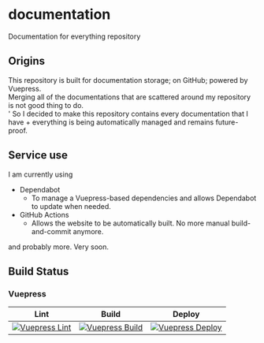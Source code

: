 # documentation
Documentation for everything repository

## Origins
This repository is built for documentation storage; on GitHub; powered by Vuepress.<br/>
Merging all of the documentations that are scattered around my repository is not good thing to do.<br>'
So I decided to make this repository contains every documentation that I have + everything is being automatically managed and remains future-proof.

## Service use
I am currently using
- Dependabot
    - To manage a Vuepress-based dependencies and allows Dependabot to update when needed.
- GitHub Actions
    - Allows the website to be automatically built. No more manual build-and-commit anymore.

and probably more. Very soon.

## Build Status
### Vuepress
|Lint|Build|Deploy|
|-|-|-|
|[![Vuepress Lint](https://github.com/sagelga/documentation/actions/workflows/vuepress-lint.yml/badge.svg)](https://github.com/sagelga/documentation/actions/workflows/vuepress-lint.yml)|[![Vuepress Build](https://github.com/sagelga/documentation/actions/workflows/vuepress-build.yml/badge.svg)](https://github.com/sagelga/documentation/actions/workflows/vuepress-build.yml)|[![Vuepress Deploy](https://github.com/sagelga/documentation/actions/workflows/vuepress-deploy.yml/badge.svg)](https://github.com/sagelga/documentation/actions/workflows/vuepress-deploy.yml)|
